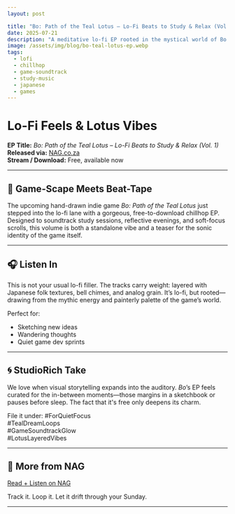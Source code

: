 ```yaml
---
layout: post

title: "Bo: Path of the Teal Lotus – Lo-Fi Beats to Study & Relax (Vol. 1)"
date: 2025-07-21
description: "A meditative lo-fi EP rooted in the mystical world of Bo: Path of the Teal Lotus."
image: /assets/img/blog/bo-teal-lotus-ep.webp
tags:
  - lofi
  - chillhop
  - game-soundtrack
  - study-music
  - japanese
  - games
---
```


# Lo-Fi Feels & Lotus Vibes

**EP Title:** *Bo: Path of the Teal Lotus – Lo-Fi Beats to Study & Relax (Vol. 1)*  
**Released via:** [NAG.co.za](https://www.nag.co.za/2025/07/21/lo-fi-feels-and-lotus-vibes-bo-path-of-the-teal-lotus-drops-a-free-chill-ep/)  
**Stream / Download:** Free, available now

---

## 🌸 Game-Scape Meets Beat-Tape
The upcoming hand-drawn indie game *Bo: Path of the Teal Lotus* just stepped into the lo-fi lane with a gorgeous, free-to-download chillhop EP. Designed to soundtrack study sessions, reflective evenings, and soft-focus scrolls, this volume is both a standalone vibe and a teaser for the sonic identity of the game itself.

---

## 🎧 Listen In
This is not your usual lo-fi filler. The tracks carry weight: layered with Japanese folk textures, bell chimes, and analog grain. It’s lo-fi, but rooted—drawing from the mythic energy and painterly palette of the game’s world.

Perfect for:
- Sketching new ideas
- Wandering thoughts
- Quiet game dev sprints

---

## 🌀 StudioRich Take
We love when visual storytelling expands into the auditory. *Bo*’s EP feels curated for the in-between moments—those margins in a sketchbook or pauses before sleep. The fact that it's free only deepens its charm.

File it under:
#ForQuietFocus  
#TealDreamLoops  
#GameSoundtrackGlow  
#LotusLayeredVibes

---

## 🔗 More from NAG
[Read + Listen on NAG](https://www.nag.co.za/2025/07/21/lo-fi-feels-and-lotus-vibes-bo-path-of-the-teal-lotus-drops-a-free-chill-ep/)

Track it. Loop it. Let it drift through your Sunday.

---

